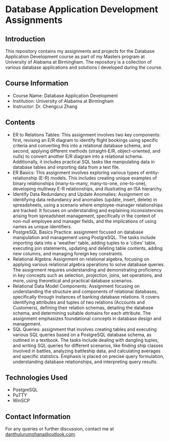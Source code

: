 # Database Application Development Assignments

## Introduction
This repository contains my assignments and projects for the Database Application Development course as part of my Masters program at University of Alabama at Birmingham. The repository is a collection of various database applications and solutions I developed during the course.

## Course Information
- Course Name: Database Application Development
- Institution: University of Alabama at Birmingham
- Instructor: Dr. Chengcui Zhang

## Contents
- ER to Relations Tables: This assignment involves two key components: first, revising an E/R diagram to identify flight bookings using specific criteria and converting this into a relational database schema, and second, applying different methods (straight-E/R, object-oriented, and nulls) to convert another E/R diagram into a relational schema. Additionally, it includes practical SQL tasks like manipulating data in database tables and importing data from a text file.
- ER Basics: This assignment involves exploring various types of entity-relationship (E-R) models. This includes creating unique examples of binary relationships (many-to-many, many-to-one, one-to-one), developing multiway E-R relationships, and illustrating an ISA hierarchy.
- Identify Data Redundancy and Update Anomalies: Assignment on identifying data redundancy and anomalies (update, insert, delete) in spreadsheets, using a scenario where employee-manager relationships are tracked. It focuses on understanding and explaining inconsistencies arising from spreadsheet management, specifically in the context of non-null employee and manager fields, and the implications of using names as unique identifiers.
- PostgreSQL Basics Practice: assignment focused on database manipulation and management using PostgreSQL. The tasks include importing data into a 'weather' table, adding tuples to a 'cities' table, executing join statements, updating and deleting table contents, adding new columns, and managing foreign key constraints.
- Relational Algebra: Assignment on relational algebra, focusing on applying various relational algebra operations to solve database queries. The assignment requires understanding and demonstrating proficiency in key concepts such as selection, projection, joins, set operations, and more, using theoretical and practical database scenarios.
- Relational Data Model Components: Assignment focusing on understanding the structure and components of relational databases, specifically through instances of banking database relations. It covers identifying attributes and tuples of two relations (Accounts and Customers), defining their relation schemas, detailing the database schema, and determining suitable domains for each attribute. The assignment emphasizes foundational concepts in database design and management.
- SQL Queries: assignment that involves creating tables and executing various SQL queries based on a PostgreSQL database schema, as outlined in a textbook. The tasks include dealing with dangling tuples, and writing SQL queries for different scenarios, like finding ship classes involved in battles, analyzing battleship data, and calculating averages and specific statistics. Emphasis is placed on precise query formulation, understanding database relationships, and interpreting query results.
  
## Technologies Used
- PostgreSQL
- PuTTY
- WinSCP
  
## Contact Information
For any queries or further discussion, contact me at danthulurumohana@outlook.com.


